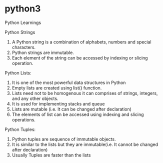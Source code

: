 # python3
Python Learnings

Python Strings
1. A Python string is a combination of alphabets, numbers and special characters.
2. Python strings are immutable.
3. Each element of the string can be accessed by indexing or slicing operation.

Python Lists:
1. It is one of the most powerful data structures in Python
2. Empty lists are created using list() function.
3. Lists need not to be homogenous it can comprises of strings, integers, and any other objects.
4. It is used for implementing stacks and queue
5. Lists are mutable (i.e. It can be changed after declaration) 
6. The elements of list can be accessed using indexing and slicing operations.

Python Tuples:
1. Python tuples are sequence of immutable objects.
2. It is similar to the lists but they are immutable(i.e. It cannot be changed after declaration)  
3. Usually Tuples are faster than the lists

